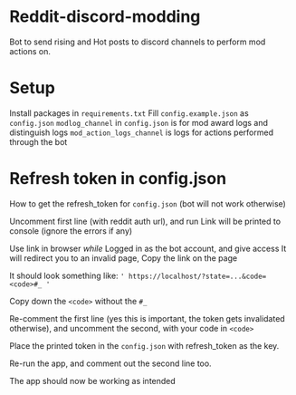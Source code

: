# Reddit-discord-modding

Bot to send rising and Hot posts to discord channels to perform mod actions on.

# Setup

Install packages in `requirements.txt`
Fill `config.example.json` as `config.json`
`modlog_channel` in `config.json` is for mod award logs and distinguish logs
`mod_action_logs_channel` is logs for actions performed through the bot
 
 
# Refresh token in config.json

How to get the refresh_token for `config.json` (bot will not work otherwise)

Uncomment first line (with reddit auth url), and run
Link will be printed to console (ignore the errors if any)

Use link in browser *while* Logged in as the bot account, and give access
It will redirect you to an invalid page, Copy the link on the page

It should look something like: `' https://localhost/?state=...&code=<code>#_ '`

Copy down the `<code>` without the `#_`

Re-comment the first line (yes this is important, the token gets invalidated otherwise), and uncomment the second, with your code in `<code>`

Place the printed token in the `config.json` with refresh_token as the key.

Re-run the app, and comment out the second line too.

The app should now be working as intended

